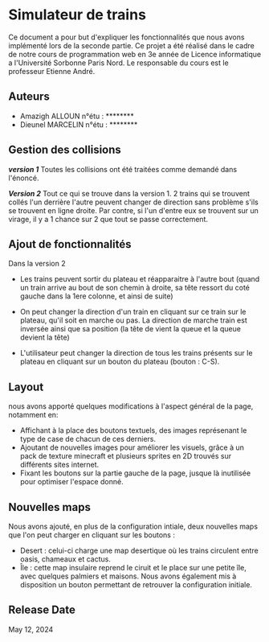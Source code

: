 
# Simulateur de trains

Ce document a pour but d'expliquer les fonctionnalités que nous avons implémenté lors de la seconde partie.
Ce projet a été réalisé dans le cadre de notre cours de programmation web en 3e année de Licence informatique a l'Université Sorbonne Paris Nord. Le responsable du cours est le professeur Etienne André.


## Auteurs
- Amazigh ALLOUN n°étu : ********
- Dieunel MARCELIN n°étu : ********

## Gestion des collisions 
***version 1***
Toutes les collisions ont été traitées comme demandé dans l'énoncé.

***Version 2***
Tout ce qui se trouve dans la version 1. 2 trains qui se trouvent collés l'un derrière l'autre peuvent changer de direction sans problème s'ils se trouvent en ligne droite. Par contre, si l'un d'entre eux se trouvent sur un virage, il y a 1 chance sur 2 que tout se passe correctement.

## Ajout de fonctionnalités
Dans la version 2 
- Les trains peuvent sortir du plateau et réapparaitre à l'autre bout (quand un train arrive au bout de son chemin à droite, sa tête ressort du coté gauche dans la 1ere colonne, et ainsi de suite)

- On peut changer la direction d'un train en cliquant sur ce train sur le plateau, qu'il soit en marche ou pas. La direction de marche train est inversée ainsi que sa position (la tête de vient la queue et la queue devient la tête)

- L'utilisateur peut changer la direction de tous les trains présents sur le plateau en cliquant sur un bouton du plateau (bouton : C-S).

## Layout

nous avons apporté quelques modifications à l'aspect général de la page, notamment en:
- Affichant à la place des boutons textuels, des images représenant le type de case de chacun de ces derniers.
- Ajoutant de nouvelles images pour améliorer les visuels, grâce à un pack de texture minecraft et plusieurs sprites en 2D trouvés sur différents sites internet.
- Fixant les boutons sur la partie gauche de la page, jusque là inutilisée pour optimiser l'espace donné.

## Nouvelles maps
Nous avons ajouté, en plus de la configuration intiale, deux nouvelles maps que l'on peut charger en cliquant sur les boutons :
- Desert : celui-ci charge une map desertique où les trains circulent entre oasis, chameaux et cactus.
- Île : cette map insulaire reprend le ciruit et le place sur une petite île, avec quelques palmiers et maisons.
Nous avons également mis à disposition un bouton permettant de retrouver la configuration initiale.

## Release Date
May 12, 2024
